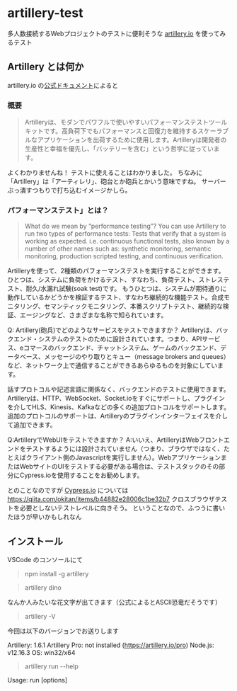 # artillery-test

多人数接続するWebプロジェクトのテストに便利そうな [artillery.io](https://artillery.io/) を使ってみるテスト

## Artillery とは何か

artillery.io の[公式ドキュメント](https://artillery.io/docs/guides/overview/why-artillery.html)によると

### 概要

> Artilleryは、モダンでパワフルで使いやすいパフォーマンステストツールキットです。高負荷下でもパフォーマンスと回復力を維持するスケーラブルなアプリケーションを出荷するために使用します。Artilleryは開発者の生産性と幸福を優先し、「バッテリーを含む」という哲学に従っています。

よくわかりませんね！
テストに使えることはわかりました。
ちなみに「Artillery」は「アーティレリ」、砲台とか砲兵とかいう意味ですね。
サーバーぶっ潰すつもりで打ち込むイメージかしら。

### パフォーマンステスト」とは？

> What do we mean by “performance testing”?
> You can use Artillery to run two types of performance tests:
> Tests that verify that a system is working as expected.
> i.e. continuous functional tests, also known by a number of other names such as: synthetic monitoring, semantic monitoring, production scripted testing, and continuous verification.

Artilleryを使って、2種類のパフォーマンステストを実行することができます。
ひとつは、システムに負荷をかけるテスト、すなわち、負荷テスト、ストレステスト、耐久/水漏れ試験(soak test)です。
もうひとつは、システムが期待通りに動作しているかどうかを検証するテスト、すなわち継続的な機能テスト。合成モニタリング、セマンティックモニタリング、本番スクリプトテスト、継続的な検証、エージングなど、さまざまな名称で知られています。

Q: Artillery(砲兵)でどのようなサービスをテストできますか？
Artilleryは、バックエンド・システムのテストのために設計されています。つまり、APIサービス、eコマースのバックエンド、チャットシステム、ゲームのバックエンド、データベース、メッセージのやり取りとキュー（message brokers and queues）など、ネットワーク上で通信することができるあらゆるものを対象にしています。

話すプロトコルや記述言語に関係なく、バックエンドのテストに使用できます。Artilleryは、HTTP、WebSocket、Socket.ioをすぐにサポートし、プラグインを介してHLS、Kinesis、Kafkaなどの多くの追加プロトコルをサポートします。追加のプロトコルのサポートは、Artilleryのプラグインインターフェイスを介して追加できます。

Q:ArtilleryでWebUIをテストできますか？
A:いいえ、ArtilleryはWebフロントエンドをテストするようには設計されていません（つまり、ブラウザではなく、たとえばクライアント側のJavascriptを実行しません）。WebアプリケーションまたはWebサイトのUIをテストする必要がある場合は、テストスタックのその部分にCypress.ioを使用することをお勧めします。

とのことなのですが [Cypress.io](https://www.cypress.io/) については
https://qiita.com/okitan/items/b44882e28006c1be32b7
クロスブラウザテストを必要としないテストレベルに向きそう。
ということなので、ふつうに書いたほうが早いかもしれなん



## インストール

VSCode のコンソールにて

> npm install -g artillery

> artillery dino

なんか人みたいな花文字が出てきます（公式によるとASCII恐竜だそうです）

> artillery -V

今回は以下のバージョンでお送りします

Artillery: 1.6.1
Artillery Pro: not installed (https://artillery.io/pro)
Node.js: v12.16.3
OS: win32/x64

> artillery run --help 


  Usage: run [options] <script>

  Run a test script. Example: `artillery run benchmark.json`

  Options:

    -h, --help                    output usage information
    -t, --target <url>            Set target URL
    -p, --payload <path>          Set payload file (CSV)
    -o, --output <path>           Set file to write stats to (will output to stdout by default)
    -k, --insecure                Allow insecure TLS connections, e.g. with a self-signed cert
    -e, --environment <name>      Specify the environment to be used
    -c, --config <path>           Load test config from a file
    --overrides <JSON>            Object describing parts of the test script to override (experimental)
    -v, --variables <definition>  Set variables for the test dynamically (JSON object)
    -q, --quiet                   Do not print anything to stdout


> artillery run --output report.json my-script.yaml

JSON形式のレポートを取得できる

## テストのための環境をつくる

こちらを参考に「[WebSocket の負荷テストは Artillery でシュッと簡単に実行しよう](https://qiita.com/G-awa/items/5ecffe5bf2b68a1fa221)」…。


> npm install ws

server.js を書きます。

> node server.js

VSCodeのメニュー「Terminal」から「New Terminal」を開きます(Ctrl+Shift+@)。
ターミナルウインドウの右側に「2: Powershell」と表示されて切り替えることができます。
こちらで [wscat](https://github.com/websockets/wscat) をインストールします。

 > npm install -g wscat

 > wscat -c ws://localhost:3000 

これで hello と打てば他のクライアントにブロードキャストされるリピーターができました。

Ctrl+Shift+@でターミナルを増やして、`` wscat -c ws://localhost:3000 `` で接続してたくさん増やしてみましょう。

## Artillery を使用して負荷テストを実行する
さて Artillery を使用して負荷テストをかけてみます。
シナリオファイルを新規作成して scenario.yml として保存しておきます。

```scenario.yml
config:
  target: "ws://localhost:3000"
  phases:
    - duration: 20
      arrivalRate: 10
scenarios:
  - engine: "ws"
    flow:
      - send: "やほ～★"
```

あたらしいターミナルを開いて ``artillery run scenario.yml`` します

```
Started phase 0, duration: 20s @ 11:55:21(+0900) 2020-10-08
Report @ 11:55:31(+0900) 2020-10-08
Elapsed time: 10 seconds
  Scenarios launched:  99
  Scenarios completed: 99
  Requests completed:  99
  Mean response/sec: 10.03
  Response time (msec):
    min: 0.1
    max: 0.5
    median: 0.1
    p95: 0.1
    p99: 0.5
  Codes:
    0: 99

Report @ 11:55:41(+0900) 2020-10-08
Elapsed time: 20 seconds
  Scenarios launched:  100
  Scenarios completed: 100
  Requests completed:  100
  Mean response/sec: 10.02
  Response time (msec):
    min: 0.1
    max: 1.6
    median: 0.1
    p95: 0.1
    p99: 1.1
  Codes:
    0: 100

Report @ 11:55:42(+0900) 2020-10-08
Elapsed time: 20 seconds
  Scenarios launched:  1
  Scenarios completed: 1
  Requests completed:  1
  Mean response/sec: 2
  Response time (msec):
    min: 0.1
    max: 0.1
    median: 0.1
    p95: 0.1
    p99: 0.1
  Codes:
    0: 1

All virtual users finished
Summary report @ 11:55:42(+0900) 2020-10-08
  Scenarios launched:  200
  Scenarios completed: 200
  Requests completed:  200
  Mean response/sec: 9.8
  Response time (msec):
    min: 0.1
    max: 1.6
    median: 0.1
    p95: 0.1
    p99: 0.5
  Scenario counts:
    0: 200 (100%)
  Codes:
    0: 200
```
![testing in terminal](https://raw.githubusercontent.com/kaitas/artillery-test/pub/pub/shot1.png)

無事に全ターミナルに文字列を送ってくれたようです。

フェーズ0、持続時間：20秒、経過時間：10秒、シナリオ開始～完了、平均応答/秒：10.03秒、応答時間（ミリ秒）の最小0.1、最大1.6、中央値0.1、p95,p99は統計(検定)のp値のようです。

ここでconfigセクションを見直してみます。

 - target : テスト対象のアプリケーションのURI。HTTPアプリケーションの場合、これはすべてのリクエストのベースURL ``http://myapp.staging.local``。 WebSocketサーバーの場合、サーバーのホスト名（およびオプションでポート）``ws://127.0.0.1`` になります。
 - environments : 環境のリストと関連するターゲットURLを指定します。
 - phases : テストの期間とリクエストの頻度を指定します。
 - payload : CSVファイルから変数をインポートするために使用されます。
 - variables : 変数を外部CSVファイルからロードするのではなく、インラインで設定します
 - defaults : すべてのHTTPリクエストに適用されるデフォルトのヘッダーを設定します
 - plugins : プラグインを構成します
 - processor : カスタムJSコードをロードします
 - tls : Artilleryが自己署名証明書を処理する方法を構成します。HTTPリファレンスを参照してください
 - ensure : 待ち時間またはエラー率の成功条件を設定します。CI / CDに役立ちます

というわけで ``phases`` の ``duration: 2`` などすると2回になります。


ペイロードを載せたり、待ち時間を ``think``で追加できるようなのでこれは使えそう（作業はまたの機会に）。

## 参考文献

- [ARTILLERY:Github](https://github.com/artilleryio/artillery)
- [ARTILLERY:Installing](https://artillery.io/docs/guides/getting-started/installing-artillery.html#Installing)
- [WebSocket の負荷テストは Artillery でシュッと簡単に実行しよう @G-awa 2020年03月22日](https://qiita.com/G-awa/items/5ecffe5bf2b68a1fa221)

